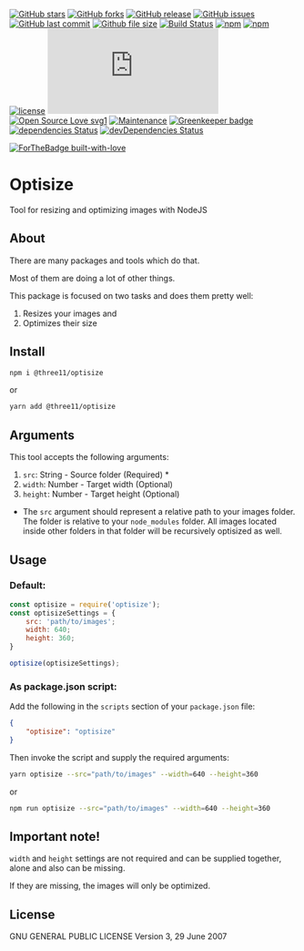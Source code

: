 [![GitHub stars](https://img.shields.io/github/stars/three11/optisize.svg?style=social&label=Stars)](https://github.com/three11/optisize)
[![GitHub forks](https://img.shields.io/github/forks/three11/optisize.svg?style=social&label=Fork)](https://github.com/three11/optisize/network#fork-destination-box)
[![GitHub release](https://img.shields.io/github/release/three11/optisize.svg)](https://github.com/three11/optisize/releases/latest)
[![GitHub issues](https://img.shields.io/github/issues/three11/optisize.svg)](https://github.com/three11/optisize/issues)
[![GitHub last commit](https://img.shields.io/github/last-commit/three11/optisize.svg)](https://github.com/three11/optisize/commits/master)
[![Github file size](https://img.shields.io/github/size/three11/optisize/index.js.svg)](https://github.com/three11/optisize/)
[![Build Status](https://travis-ci.org/three11/optisize.svg?branch=master)](https://travis-ci.org/three11/optisize)
[![npm](https://img.shields.io/npm/dt/@three11/optisize.svg)](https://www.npmjs.com/package/@three11/optisize)
[![npm](https://img.shields.io/npm/v/@three11/optisize.svg)](https://www.npmjs.com/package/@three11/optisize)
[![license](https://img.shields.io/github/license/three11/optisize.svg)](https://github.com/three11/optisize)
[![Analytics](https://ga-beacon.appspot.com/UA-83446952-1/github.com/three11/optisize/README.md)](https://github.com/three11/optisize/)
[![Open Source Love svg1](https://badges.frapsoft.com/os/v1/open-source.svg?v=103)](https://github.com/three11/optisize/)
[![Maintenance](https://img.shields.io/badge/Maintained%3F-yes-green.svg)](https://github.com/three11/optisize/graphs/commit-activity)
[![Greenkeeper badge](https://badges.greenkeeper.io/three11/optisize.svg)](https://greenkeeper.io/)
[![dependencies Status](https://david-dm.org/three11/optisize/status.svg)](https://david-dm.org/three11/optisize)
[![devDependencies Status](https://david-dm.org/three11/optisize/dev-status.svg)](https://david-dm.org/three11/optisize?type=dev)

[![ForTheBadge built-with-love](https://ForTheBadge.com/images/badges/built-with-love.svg)](https://github.com/three11/)

# Optisize

Tool for resizing and optimizing images with NodeJS

## About

There are many packages and tools which do that.

Most of them are doing a lot of other things.

This package is focused on two tasks and does them pretty well:

1.  Resizes your images and
2.  Optimizes their size

## Install

```sh
npm i @three11/optisize
```

or

```sh
yarn add @three11/optisize
```

## Arguments

This tool accepts the following arguments:

1.  `src`: String - Source folder (Required) \*
2.  `width`: Number - Target width (Optional)
3.  `height`: Number - Target height (Optional)

-   The `src` argument should represent a relative path to your images folder. The folder is relative to your `node_modules` folder. All images located inside other folders in that folder will be recursively optisized as well.

## Usage

### Default:

```javascript
const optisize = require('optisize');
const optisizeSettings = {
	src: 'path/to/images';
	width: 640;
	height: 360;
}

optisize(optisizeSettings);
```

### As package.json script:

Add the following in the `scripts` section of your `package.json` file:

```json
{
	"optisize": "optisize"
}
```

Then invoke the script and supply the required arguments:

```sh
yarn optisize --src="path/to/images" --width=640 --height=360
```

or

```sh
npm run optisize --src="path/to/images" --width=640 --height=360
```

## Important note!

`width` and `height` settings are not required and can be supplied together, alone and also can be missing.

If they are missing, the images will only be optimized.

## License

GNU GENERAL PUBLIC LICENSE
Version 3, 29 June 2007
